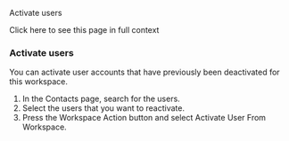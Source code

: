 Activate users

Click here to see this page in full context

###  Activate users

You can activate user accounts that have previously been deactivated for this
workspace.

  1. In the Contacts page, search for the users. 
  2. Select the users that you want to reactivate. 
  3. Press the Workspace Action button and select Activate User From Workspace. 

